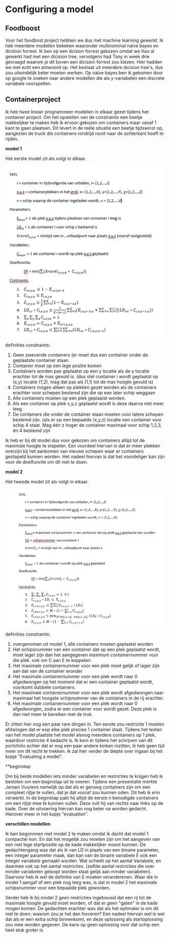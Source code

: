 # Configuring a model

## Foodboost

Voor het foodbost project hebben we dus met machine learning gewerkt. Ik heb meerdere modellen bekeken waaronder multinominal naïve bayes en dicision forrest.
Ik ben op een dcision forrest gekozen omdat we Ilias al gewerkt had met een dicision tree, vervolgens had Tony in week drie gevraagd waarom je dit boven een dicision forrest zou kiezen. 
Hier hadden we niet echt een antwoord op. Het bestaat uit meerdere dicision tree's, dus zou uiteindelijk beter moeten werken. 
Op naïve bayes ben ik gekomen door op google te zoeken naar andere modellen die als y-variabelen een discrete variabele voorspellen. 




## Containerproject

Ik heb twee lineair programmeer modellen in elkaar gezet tijdens het container project. 
Om het opstellen van de constraints een beetje makkelijker te maken heb ik ervoor gekozen om containers maar vanaf 1 kant te gaan plaatsen. 
Dit levert in de reële situatie een beetje tijdswinst op, aangezien de truck die containers rondrijd nooit naar de achterkant hoeft te rijden. 

**model 1**

Het eerste model zit als volgt in elkaar.

![model 1](https://github.com/Bram-tenCate/Minor-datascience/blob/main/model1.png)

definities constraints:

  1.	Geen zwevende containers (er moet dus een container onder de geplaatste container staan.
  2.	Container moet op een lege positie komen
  3.	Containers worden pas geplaatst op een y locatie als de y locatie erachter tot de max gevuld is. (dus stel container i wordt geplaatst op (x,y) locatie   (1,2), mag dat pas als (1,1) tot de max hoogte gevuld is)
  4.	Containers mogen alleen op plekken gezet worden als de containers erachter voor schepen bestemd zijn die op een later schip weggaan
  5.	Alle containers moeten op een plek geplaatst worden.
  6.	Als een container op plek x,y,z geplaatst wordt is deze daarna niet meer leeg
  7.	De containers die onder de container staan moeten voor latere schepen bestemd zijn. (als er op een bepaalde (x,y,z) locatie een container voor schip 4 staat. Mag één z hoger de container maximaal voor schip 1,2,3, én 4 bestemd zijn 

Ik heb er bij dit model dus voor gekozen om containers altijd tot de maximale hoogte te stapelen. 
Een voordeel hiervan is dat er meer plekken overzijn bij het aankomen van nieuwe schepen waar er containers gestapeld kunnen worden. 
Het nadeel hiervan is dat het voordeliger kan zijn voor de doelfunctie om dit niet te doen.

**model 2**

Het tweede model zit als volgt in elkaar. 

![model 2](https://github.com/Bram-tenCate/Minor-datascience/blob/main/model2.png)

definities constraints:

  1. overgenomen uit model 1, alle containers moeten geplaatst worden
  2. Het schipsnummer van een container dat op een plek geplaatst wordt, moet lager zijn dan het aangegeven maximum containernummer voor die plek. ook om C aan E te koppelen. 
  4. Het maximale containernummer voor een plek moet gelijk of lager zijn aan dat van de container eronder
  5. Het maximale containernummer voor een plek wordt naar 0 afgedwongen op het moment dat er een container geplaatst wordt, voorkomt dubbele containers. 
  6. Het maximale containernummer voor een plek wordt afgedwongen naar maximaal het hoogste schipnummer van de containers in de rij erachter. 
  7. Het maximale containernummer voor een plek wordt naar 0 afgedwongen, zodra er een container voor wordt gezet. Deze plek is dan niet meer te bereiken met de truk. 

Er zitten hier nog een paar rare dingen in. Ten eerste zou restrictie 1 moeten afdwingen dat er eop elke plek precies 1 container staat. 
Tijdens het testen van het model plaatste het model alsnog meerdere containers op 1 plek, waardoor restrictie 4 bedacht is.
Ik kom er tijdens het schrijven van dit portofolio achter dat er nog een paar andere kinken inzitten, ik heb geen tijd meer om dit recht te trekken. 
Ik zal hier verder de diepte over ingaan bij het kopje "Evaluating a model". 

**beginstap 

Om bij beide modellen iets minder variabelen en restricties te krijgen heb ik besloten om een beginstap uit te voeren. 
Tijdens een presentatie merkte Jeroen Vuurens namelijk op dat als er genoeg containers zijn om een compleet rijtje te vullen, dat je dat vooraf zou kunnen oden.
Dit heb ik erin verwerkt. In de beginstap pakt hij altijd de eerste n benodigde containers om een rijtje mee te kunnen vullen. Deze vult hij van rechts naar links op de kade. 
Over de uitvoering hiervan kan nog beter na worden gedacht. Hierover meer in het kopje "evaluation".

**verschillen modellen**

Ik ben begonnnen met model 2 te maken omdat ik dacht dat model 1 compacter kon. En dat het mogelijk zou moeten zijn om het aangeven van een niet lege startpositie op de kade makkelijker moest kunnen. De gedachtengang was dat als ik van LD in plaats van een binaire parameter, een integer parameter maak,
dan kan van de binaire variabele E ook een integer variabele gemaakt worden. Wat scheelt op het aantal Variabele, en daarmee ook op het aantal restricties.
(zelfde aantal restricties die over minder variabelen geloopt worden staat gelijk aan minder variabelen). Daarvoor heb ik wel de definitie van E moeten 
veranderenen. Waar die in model 1 aangaf of een plek nog leeg was, is dat in model 2 het maximale schipsnummer voor een bepaalde plek geworden. 

Verder heb ik bij model 2 geen restricties ingebouwd dat een rij tot de maximale hoogte gevuld moet worden, of dat er geen "gaten" in de kade mogen komen. De gedachten erachter was dat als het optimaler is om dit niet te doen; waarom zou je het dan forceren? Een nadeel hiervan wel is wel dat als er een extra schip binnenkomt, en deze oplossing als startoplossing zou mee worden gegeven. De kans op geen oplossing voor dat schip een heel stuk groter is. 
